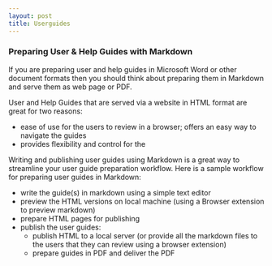 ```yaml
---
layout: post
title: Userguides
---
```


### Preparing User & Help Guides with Markdown

If you are preparing user and help guides in Microsoft Word or other document formats then you should think about preparing them in Markdown and serve them as web page or PDF.

User and Help Guides that are served via a website in HTML format are great for two reasons:
- ease of use for the users to review in a browser; offers an easy way to navigate the guides
- provides flexibility and control for the 


Writing and publishing user guides using Markdown is a great way to streamline your user guide preparation workflow. Here is a sample workflow for preparing user guides in Markdown:

- write the guide(s) in markdown using a simple text editor
- preview the HTML versions on local machine (using a Browser extension to preview markdown)
- prepare HTML pages for publishing
- publish the user guides:
   - publish HTML to a local server (or provide all the markdown files to the users that they can review using a browser extension)
   - prepare guides in PDF and deliver the PDF
